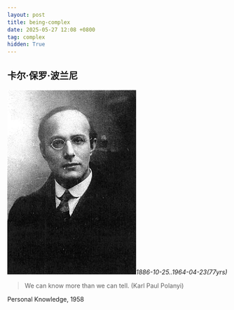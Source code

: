 ```yaml
---
layout: post
title: being-complex
date: 2025-05-27 12:08 +0800
tag: complex
hidden: True
---
```


## 卡尔·保罗·波兰尼

![alt text](../assets/2025-05/image-2.png)_1886-10-25..1964-04-23(77yrs)_

> We can know more than we can tell. (Karl Paul Polanyi)

Personal Knowledge, 1958
